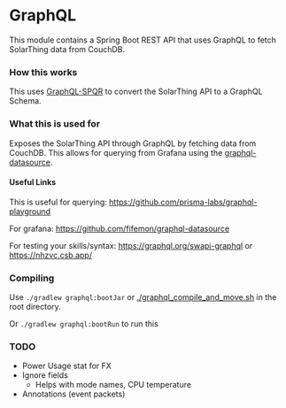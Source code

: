 # GraphQL
This module contains a Spring Boot REST API that uses GraphQL to fetch SolarThing data from CouchDB.

### How this works
This uses [GraphQL-SPQR](https://github.com/leangen/GraphQL-SPQR) to convert the SolarThing API to
a GraphQL Schema.

### What this is used for
Exposes the SolarThing API through GraphQL by fetching data from CouchDB. This allows for
querying from Grafana using the [graphql-datasource](https://github.com/fifemon/graphql-datasource).

#### Useful Links
This is useful for querying: https://github.com/prisma-labs/graphql-playground

For grafana: https://github.com/fifemon/graphql-datasource

For testing your skills/syntax: https://graphql.org/swapi-graphql or https://nhzvc.csb.app/

### Compiling
Use `./gradlew graphql:bootJar` or [./graphql_compile_and_move.sh](../graphql_compile_and_move.sh) in the root directory.

Or `./gradlew graphql:bootRun` to run this

### TODO
* Power Usage stat for FX
* Ignore fields
  * Helps with mode names, CPU temperature
* Annotations (event packets)
